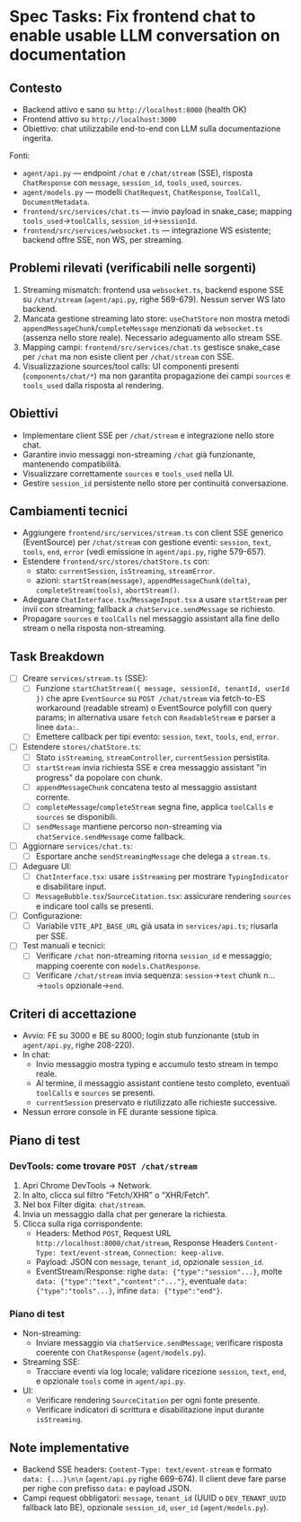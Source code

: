# Spec Tasks: Fix frontend chat to enable usable LLM conversation on documentation

## Contesto

- Backend attivo e sano su `http://localhost:8000` (health OK)
- Frontend attivo su `http://localhost:3000`
- Obiettivo: chat utilizzabile end-to-end con LLM sulla documentazione ingerita.

Fonti:

- `agent/api.py` — endpoint `/chat` e `/chat/stream` (SSE), risposta `ChatResponse` con `message`, `session_id`, `tools_used`, `sources`.
- `agent/models.py` — modelli `ChatRequest`, `ChatResponse`, `ToolCall`, `DocumentMetadata`.
- `frontend/src/services/chat.ts` — invio payload in snake_case; mapping `tools_used`→`toolCalls`, `session_id`→`sessionId`.
- `frontend/src/services/websocket.ts` — integrazione WS esistente; backend offre SSE, non WS, per streaming.

## Problemi rilevati (verificabili nelle sorgenti)

1. Streaming mismatch: frontend usa `websocket.ts`, backend espone SSE su `/chat/stream` (`agent/api.py`, righe 569-679). Nessun server WS lato backend.
2. Mancata gestione streaming lato store: `useChatStore` non mostra metodi `appendMessageChunk`/`completeMessage` menzionati da `websocket.ts` (assenza nello store reale). Necessario adeguamento allo stream SSE.
3. Mapping campi: `frontend/src/services/chat.ts` gestisce snake_case per `/chat` ma non esiste client per `/chat/stream` con SSE.
4. Visualizzazione sources/tool calls: UI componenti presenti (`components/chat/*`) ma non garantita propagazione dei campi `sources` e `tools_used` dalla risposta al rendering.

## Obiettivi

- Implementare client SSE per `/chat/stream` e integrazione nello store chat.
- Garantire invio messaggi non-streaming `/chat` già funzionante, mantenendo compatibilità.
- Visualizzare correttamente `sources` e `tools_used` nella UI.
- Gestire `session_id` persistente nello store per continuità conversazione.

## Cambiamenti tecnici

- Aggiungere `frontend/src/services/stream.ts` con client SSE generico (EventSource) per `/chat/stream` con gestione eventi: `session`, `text`, `tools`, `end`, `error` (vedi emissione in `agent/api.py`, righe 579-657).
- Estendere `frontend/src/stores/chatStore.ts` con:
  - stato: `currentSession`, `isStreaming`, `streamError`.
  - azioni: `startStream(message)`, `appendMessageChunk(delta)`, `completeStream(tools)`, `abortStream()`.
- Adeguare `ChatInterface.tsx`/`MessageInput.tsx` a usare `startStream` per invii con streaming; fallback a `chatService.sendMessage` se richiesto.
- Propagare `sources` e `toolCalls` nel messaggio assistant alla fine dello stream o nella risposta non-streaming.

## Task Breakdown

- [ ] Creare `services/stream.ts` (SSE):
  - [ ] Funzione `startChatStream({ message, sessionId, tenantId, userId })` che apre `EventSource` su `POST /chat/stream` via fetch-to-ES workaround (readable stream) o EventSource polyfill con query params; in alternativa usare `fetch` con `ReadableStream` e parser a linee `data:`.
  - [ ] Emettere callback per tipi evento: `session`, `text`, `tools`, `end`, `error`.
- [ ] Estendere `stores/chatStore.ts`:
  - [ ] Stato `isStreaming`, `streamController`, `currentSession` persistita.
  - [ ] `startStream` invia richiesta SSE e crea messaggio assistant "in progress" da popolare con chunk.
  - [ ] `appendMessageChunk` concatena testo al messaggio assistant corrente.
  - [ ] `completeMessage`/`completeStream` segna fine, applica `toolCalls` e `sources` se disponibili.
  - [ ] `sendMessage` mantiene percorso non-streaming via `chatService.sendMessage` come fallback.
- [ ] Aggiornare `services/chat.ts`:
  - [ ] Esportare anche `sendStreamingMessage` che delega a `stream.ts`.
- [ ] Adeguare UI:
  - [ ] `ChatInterface.tsx`: usare `isStreaming` per mostrare `TypingIndicator` e disabilitare input.
  - [ ] `MessageBubble.tsx`/`SourceCitation.tsx`: assicurare rendering `sources` e indicare tool calls se presenti.
- [ ] Configurazione:
  - [ ] Variabile `VITE_API_BASE_URL` già usata in `services/api.ts`; riusarla per SSE.
- [ ] Test manuali e tecnici:
  - [ ] Verificare `/chat` non-streaming ritorna `session_id` e messaggio; mapping coerente con `models.ChatResponse`.
  - [ ] Verificare `/chat/stream` invia sequenza: `session`→`text` chunk n…→`tools` opzionale→`end`.

## Criteri di accettazione

- Avvio: FE su 3000 e BE su 8000; login stub funzionante (stub in `agent/api.py`, righe 208-220).
- In chat:
  - Invio messaggio mostra typing e accumulo testo stream in tempo reale.
  - Al termine, il messaggio assistant contiene testo completo, eventuali `toolCalls` e `sources` se presenti.
  - `currentSession` preservato e riutilizzato alle richieste successive.
- Nessun errore console in FE durante sessione tipica.

## Piano di test

### DevTools: come trovare `POST /chat/stream`

1. Apri Chrome DevTools → Network.
2. In alto, clicca sul filtro “Fetch/XHR” o “XHR/Fetch”.
3. Nel box Filter digita: `chat/stream`.
4. Invia un messaggio dalla chat per generare la richiesta.
5. Clicca sulla riga corrispondente:
   - Headers: Method `POST`, Request URL `http://localhost:8000/chat/stream`, Response Headers `Content-Type: text/event-stream`, `Connection: keep-alive`.
   - Payload: JSON con `message`, `tenant_id`, opzionale `session_id`.
   - EventStream/Response: righe `data: {"type":"session"...}`, molte `data: {"type":"text","content":"..."}`, eventuale `data: {"type":"tools"...}`, infine `data: {"type":"end"}`.

### Piano di test

- Non-streaming:
  - Inviare messaggio via `chatService.sendMessage`; verificare risposta coerente con `ChatResponse` (`agent/models.py`).
- Streaming SSE:
  - Tracciare eventi via log locale; validare ricezione `session`, `text`, `end`, e opzionale `tools` come in `agent/api.py`.
- UI:
  - Verificare rendering `SourceCitation` per ogni fonte presente.
  - Verificare indicatori di scrittura e disabilitazione input durante `isStreaming`.

## Note implementative

- Backend SSE headers: `Content-Type: text/event-stream` e formato `data: {...}\n\n` (`agent/api.py` righe 669-674). Il client deve fare parse per righe con prefisso `data:` e payload JSON.
- Campi request obbligatori: `message`, `tenant_id` (UUID o `DEV_TENANT_UUID` fallback lato BE), opzionale `session_id`, `user_id` (`agent/models.py`).
